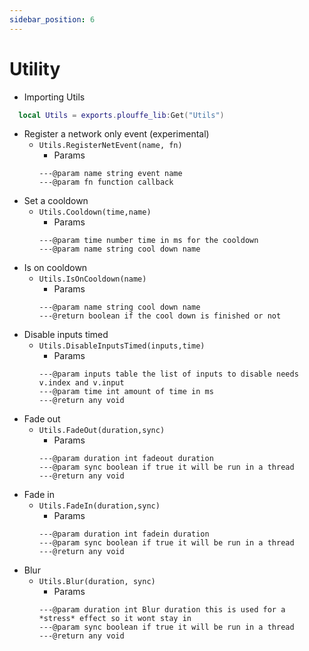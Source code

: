 ```yaml
---
sidebar_position: 6
---
```


# Utility

- Importing Utils
```lua
  local Utils = exports.plouffe_lib:Get("Utils")
```
- Register a network only event (experimental)
    - ```Utils.RegisterNetEvent(name, fn)```
        - Params
        ```
        ---@param name string event name
        ---@param fn function callback
        ```
- Set a cooldown
    - ```Utils.Cooldown(time,name)```
        - Params
        ```
        ---@param time number time in ms for the cooldown
        ---@param name string cool down name
        ```
- Is on cooldown
    - ```Utils.IsOnCooldown(name)```
        - Params
        ```
        ---@param name string cool down name
        ---@return boolean if the cool down is finished or not
        ```
- Disable inputs timed
    - ```Utils.DisableInputsTimed(inputs,time)```
        - Params
        ```
        ---@param inputs table the list of inputs to disable needs v.index and v.input
        ---@param time int amount of time in ms
        ---@return any void
        ```
- Fade out
    - ```Utils.FadeOut(duration,sync)```
        - Params
        ```
        ---@param duration int fadeout duration
        ---@param sync boolean if true it will be run in a thread
        ---@return any void
        ```
- Fade in
    - ```Utils.FadeIn(duration,sync)```
        - Params
        ```
        ---@param duration int fadein duration
        ---@param sync boolean if true it will be run in a thread
        ---@return any void
        ```
- Blur 
    - ```Utils.Blur(duration, sync)```
        - Params
        ```
        ---@param duration int Blur duration this is used for a *stress* effect so it wont stay in
        ---@param sync boolean if true it will be run in a thread
        ---@return any void
        ```
